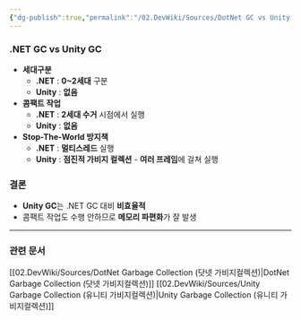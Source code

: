 ```yaml
---
{"dg-publish":true,"permalink":"/02.DevWiki/Sources/DotNet GC vs Unity GC/","noteIcon":"","created":"2024-12-01T17:24:47.000+09:00","updated":"2025-07-19T22:58:36.975+09:00"}
---
```


### .NET GC vs Unity GC
* **세대구분**
	* **.NET** : **0~2세대** 구분
	* **Unity** : **없음**
* **콤팩트 작업**
	* **.NET** : **2세대 수거** 시점에서 실행
	* **Unity** : **없음**
* **Stop-The-World 방지책**
	* **.NET** : **멀티스레드** 실행
	* **Unity** : **점진적 가비지 컬렉션** - **여러 프레임**에 걸쳐 실행
### 결론
* **Unity GC**는 .NET GC 대비 **비효율적**
* 콤팩트 작업도 수행 안하므로 **메모리 파편화**가 잘 발생
---
### 관련 문서
[[02.DevWiki/Sources/DotNet Garbage Collection (닷넷 가비지컬렉션)\|DotNet Garbage Collection (닷넷 가비지컬렉션)]]
[[02.DevWiki/Sources/Unity Garbage Collection (유니티 가비지컬렉션)\|Unity Garbage Collection (유니티 가비지컬렉션)]]